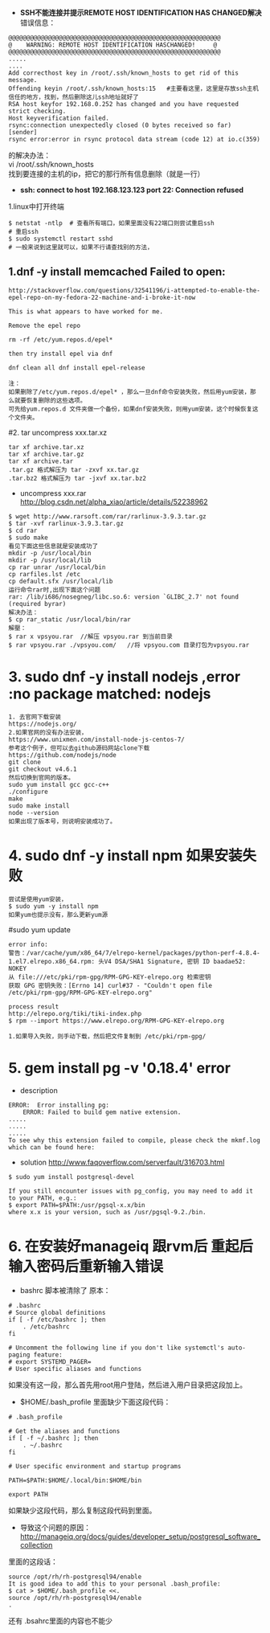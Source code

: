 * **SSH不能连接并提示REMOTE HOST IDENTIFICATION HAS CHANGED解决**     
错误信息：     
```
@@@@@@@@@@@@@@@@@@@@@@@@@@@@@@@@@@@@@@@@@@@@@@@@@@@@@@@@@@@
@    WARNING: REMOTE HOST IDENTIFICATION HASCHANGED!     @
@@@@@@@@@@@@@@@@@@@@@@@@@@@@@@@@@@@@@@@@@@@@@@@@@@@@@@@@@@@
.....
....
Add correcthost key in /root/.ssh/known_hosts to get rid of this message.
Offending keyin /root/.ssh/known_hosts:15   #主要看这里，这里是存放ssh主机信任的地方，找到，然后删除这儿ssh地址就好了
RSA host keyfor 192.168.0.252 has changed and you have requested strict checking.
Host keyverification failed.
rsync:connection unexpectedly closed (0 bytes received so far) [sender]
rsync error:error in rsync protocol data stream (code 12) at io.c(359)
```   

的解决办法：    
vi /root/.ssh/known_hosts     
找到要连接的主机的ip，把它的那行所有信息删除（就是一行）

* **ssh: connect to host 192.168.123.123 port 22: Connection refused**

1.linux中打开终端    
```
$ netstat -ntlp  # 查看所有端口，如果里面没有22端口则尝试重启ssh
# 重启ssh
$ sudo systemctl restart sshd
# 一般来说到这里就可以，如果不行请查找别的方法，
```


## 1.dnf -y install memcached Failed to open:
```
http://stackoverflow.com/questions/32541196/i-attempted-to-enable-the-epel-repo-on-my-fedora-22-machine-and-i-broke-it-now

This is what appears to have worked for me.

Remove the epel repo

rm -rf /etc/yum.repos.d/epel*

then try install epel via dnf

dnf clean all dnf install epel-release

注：
如果删除了/etc/yum.repos.d/epel* ，那么一旦dnf命令安装失败，然后用yum安装，那么就要恢复删除的这些选项。
可先给yum.repos.d 文件夹做一个备份，如果dnf安装失败，则用yum安装，这个时候恢复这个文件夹。
```
#2. tar uncompress xxx.tar.xz
```
tar xf archive.tar.xz
tar xf archive.tar.gz
tar xf archive.tar
.tar.gz 格式解压为 tar -zxvf xx.tar.gz
.tar.bz2 格式解压为 tar -jxvf xx.tar.bz2

```
* uncompress xxx.rar
http://blog.csdn.net/alpha_xiao/article/details/52238962
```
$ wget http://www.rarsoft.com/rar/rarlinux-3.9.3.tar.gz  
$ tar -xvf rarlinux-3.9.3.tar.gz  
$ cd rar  
$ sudo make
看见下面这些信息就是安装成功了
mkdir -p /usr/local/bin
mkdir -p /usr/local/lib
cp rar unrar /usr/local/bin
cp rarfiles.lst /etc
cp default.sfx /usr/local/lib
运行命令rar时,出现下面这个问题
rar: /lib/i686/nosegneg/libc.so.6: version `GLIBC_2.7' not found (required byrar)
解决办法：
$ cp rar_static /usr/local/bin/rar
解壓：
$ rar x vpsyou.rar  //解压 vpsyou.rar 到当前目录
$ rar vpsyou.rar ./vpsyou.com/   //将 vpsyou.com 目录打包为vpsyou.rar
```

# 3. sudo dnf -y install nodejs ,error :no package matched: nodejs
```
1. 去官网下载安装
https://nodejs.org/
2.如果官网的没有办法安装，
https://www.unixmen.com/install-node-js-centos-7/
参考这个例子，但可以去github源码网站clone下载
https://github.com/nodejs/node 
git clone 
git checkout v4.6.1
然后切换到官网的版本。
sudo yum install gcc gcc-c++
./configure
make
sudo make install
node --version
如果出现了版本号，则说明安装成功了。
```
# 4. sudo dnf -y install npm 如果安装失败
```
尝试是使用yum安装，
$ sudo yum -y install npm
如果yum也提示没有，那么更新yum源
```
#sudo yum update
```
error info:
警告：/var/cache/yum/x86_64/7/elrepo-kernel/packages/python-perf-4.8.4-1.el7.elrepo.x86_64.rpm: 头V4 DSA/SHA1 Signature, 密钥 ID baadae52: NOKEY
从 file:///etc/pki/rpm-gpg/RPM-GPG-KEY-elrepo.org 检索密钥
获取 GPG 密钥失败：[Errno 14] curl#37 - "Couldn't open file /etc/pki/rpm-gpg/RPM-GPG-KEY-elrepo.org"

process result
http://elrepo.org/tiki/tiki-index.php
$ rpm --import https://www.elrepo.org/RPM-GPG-KEY-elrepo.org

1.如果导入失败，则手动下载，然后把文件复制到 /etc/pki/rpm-gpg/

```
# 5. gem install pg -v '0.18.4'  error
* description
```
ERROR:  Error installing pg:
	ERROR: Failed to build gem native extension.
.....
.....
.....
To see why this extension failed to compile, please check the mkmf.log which can be found here:
```
* solution
http://www.faqoverflow.com/serverfault/316703.html
```
$ sudo yum install postgresql-devel

If you still encounter issues with pg_config, you may need to add it to your PATH, e.g.:
$ export PATH=$PATH:/usr/pgsql-x.x/bin
where x.x is your version, such as /usr/pgsql-9.2./bin.
```
# 6. 在安装好manageiq 跟rvm后 重起后输入密码后重新输入错误

* bashrc 脚本被清除了
原本：
```
# .bashrc
# Source global definitions
if [ -f /etc/bashrc ]; then
	. /etc/bashrc
fi

# Uncomment the following line if you don't like systemctl's auto-paging feature:
# export SYSTEMD_PAGER=
# User specific aliases and functions
```
如果没有这一段，那么首先用root用户登陆，然后进入用户目录把这段加上。

* $HOME/.bash_profile 里面缺少下面这段代码：
```
# .bash_profile

# Get the aliases and functions
if [ -f ~/.bashrc ]; then
	. ~/.bashrc
fi

# User specific environment and startup programs

PATH=$PATH:$HOME/.local/bin:$HOME/bin

export PATH
```
如果缺少这段代码，那么复制这段代码到里面。

* 导致这个问题的原因：     
http://manageiq.org/docs/guides/developer_setup/postgresql_software_collection

里面的这段话：
```
source /opt/rh/rh-postgresql94/enable
It is good idea to add this to your personal .bash_profile:
$ cat > $HOME/.bash_profile <<.
source /opt/rh/rh-postgresql94/enable
.
```
还有 .bsahrc里面的内容也不能少